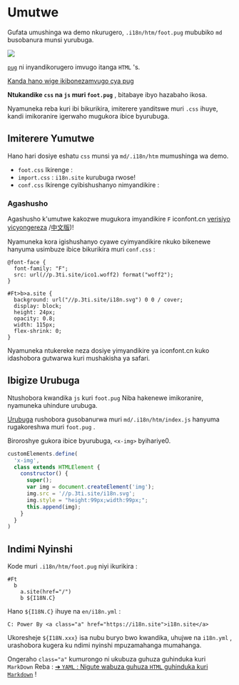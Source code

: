 # Umutwe

Gufata umushinga wa demo nkurugero, `.i18n/htm/foot.pug` mububiko `md` busobanura munsi yurubuga.

![](https://p.3ti.site/1721286077.avif)

[`pug`](https://pugjs.org) ni inyandikorugero imvugo itanga `HTML` 's.

[Kanda hano wige ikibonezamvugo cya pug](https://pugjs.org)

**Ntukandike `css` na `js` muri `foot.pug`** , bitabaye ibyo hazabaho ikosa.

Nyamuneka reba kuri ibi bikurikira, imiterere yanditswe muri `.css` ihuye, kandi imikoranire igerwaho mugukora ibice byurubuga.

## Imiterere Yumutwe

Hano hari dosiye eshatu `css` munsi ya `md/.i18n/htm` mumushinga wa demo.

* `foot.css` Ikirenge :
* `import.css` : `i18n.site` kurubuga rwose!
* `conf.css` Ikirenge cyibishushanyo nimyandikire :

### Agashusho

Agashusho k'umutwe kakozwe mugukora imyandikire `F` iconfont.cn [verisiyo yicyongereza](https://www.iconfont.cn/?lang=en-us) /[中文版](https://www.iconfont.cn/?lang=zh))!

Nyamuneka kora igishushanyo cyawe cyimyandikire nkuko bikenewe hanyuma usimbuze ibice bikurikira muri `conf.css` :

```
@font-face {
  font-family: "F";
  src: url(//p.3ti.site/ico1.woff2) format("woff2");
}

#Ft>b>a.site {
  background: url("//p.3ti.site/i18n.svg") 0 0 / cover;
  display: block;
  height: 24px;
  opacity: 0.8;
  width: 115px;
  flex-shrink: 0;
}
```

Nyamuneka ntukereke neza dosiye yimyandikire ya iconfont.cn kuko idashobora gutwarwa kuri mushakisha ya safari.

## Ibigize Urubuga

Ntushobora kwandika `js` kuri `foot.pug` Niba hakenewe imikoranire, nyamuneka uhindure urubuga.

[Urubuga](https://www.freecodecamp.org/news/build-your-first-web-component/) rushobora gusobanurwa muri `md/.i18n/htm/index.js` hanyuma rugakoreshwa muri `foot.pug` .

Biroroshye gukora ibice byurubuga, `<x-img>` byihariye0.

```js
customElements.define(
  'x-img',
  class extends HTMLElement {
    constructor() {
      super();
      var img = document.createElement('img');
      img.src = '//p.3ti.site/i18n.svg';
      img.style = "height:99px;width:99px;";
      this.append(img);
    }
  }
)
```

## Indimi Nyinshi

Kode muri `.i18n/htm/foot.pug` niyi ikurikira :

```
#Ft
  b
    a.site(href="/")
    b ${I18N.C}
```

Hano `${I18N.C}` ihuye na `en/i18n.yml` :

```
C: Power By <a class="a" href="https://i18n.site">i18n.site</a>
```

Ukoresheje `${I18N.xxx}` isa nubu buryo bwo kwandika, uhujwe na `i18n.yml` , urashobora kugera ku ndimi nyinshi mpuzamahanga mumahanga.

Ongeraho `class="a"` kumurongo ni ukubuza guhuza guhinduka kuri `MarkDown` Reba :
 [➔ `YAML` : Nigute wabuza guhuza `HTML` guhinduka kuri `Markdown`](/i18/qa#H2) !